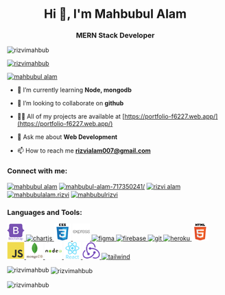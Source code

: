 <h1 align="center">Hi 👋, I'm Mahbubul Alam</h1>
<h3 align="center">MERN Stack Developer</h3>

<p align="left"> <img src="https://komarev.com/ghpvc/?username=rizvimahbub&label=Profile%20views&color=0e75b6&style=flat" alt="rizvimahbub" /> </p>

<p align="left"> <a href="https://github.com/ryo-ma/github-profile-trophy"><img src="https://github-profile-trophy.vercel.app/?username=rizvimahbub" alt="rizvimahbub" /></a> </p>

<p align="left"> <a href="https://twitter.com/mahbubul alam" target="blank"><img src="https://img.shields.io/twitter/follow/mahbubul alam?logo=twitter&style=for-the-badge" alt="mahbubul alam" /></a> </p>

- 🌱 I’m currently learning **Node, mongodb**

- 👯 I’m looking to collaborate on **github**

- 👨‍💻 All of my projects are available at [https://portfolio-f6227.web.app/](https://portfolio-f6227.web.app/)

- 💬 Ask me about **Web Development**

- 📫 How to reach me **rizvialam007@gmail.com**

<h3 align="left">Connect with me:</h3>
<p align="left">
<a href="https://twitter.com/mahbubul alam" target="blank"><img align="center" src="https://raw.githubusercontent.com/rahuldkjain/github-profile-readme-generator/master/src/images/icons/Social/twitter.svg" alt="mahbubul alam" height="30" width="40" /></a>
<a href="https://linkedin.com/in/mahbubul-alam-717350241/" target="blank"><img align="center" src="https://raw.githubusercontent.com/rahuldkjain/github-profile-readme-generator/master/src/images/icons/Social/linked-in-alt.svg" alt="mahbubul-alam-717350241/" height="30" width="40" /></a>
<a href="https://stackoverflow.com/users/rizvi alam" target="blank"><img align="center" src="https://raw.githubusercontent.com/rahuldkjain/github-profile-readme-generator/master/src/images/icons/Social/stack-overflow.svg" alt="rizvi alam" height="30" width="40" /></a>
<a href="https://fb.com/mahbubulalam.rizvi" target="blank"><img align="center" src="https://raw.githubusercontent.com/rahuldkjain/github-profile-readme-generator/master/src/images/icons/Social/facebook.svg" alt="mahbubulalam.rizvi" height="30" width="40" /></a>
<a href="https://instagram.com/mahbubulrizvi" target="blank"><img align="center" src="https://raw.githubusercontent.com/rahuldkjain/github-profile-readme-generator/master/src/images/icons/Social/instagram.svg" alt="mahbubulrizvi" height="30" width="40" /></a>
</p>

<h3 align="left">Languages and Tools:</h3>
<p align="left"> <a href="https://getbootstrap.com" target="_blank" rel="noreferrer"> <img src="https://raw.githubusercontent.com/devicons/devicon/master/icons/bootstrap/bootstrap-plain-wordmark.svg" alt="bootstrap" width="40" height="40"/> </a> <a href="https://www.chartjs.org" target="_blank" rel="noreferrer"> <img src="https://www.chartjs.org/media/logo-title.svg" alt="chartjs" width="40" height="40"/> </a> <a href="https://www.w3schools.com/css/" target="_blank" rel="noreferrer"> <img src="https://raw.githubusercontent.com/devicons/devicon/master/icons/css3/css3-original-wordmark.svg" alt="css3" width="40" height="40"/> </a> <a href="https://expressjs.com" target="_blank" rel="noreferrer"> <img src="https://raw.githubusercontent.com/devicons/devicon/master/icons/express/express-original-wordmark.svg" alt="express" width="40" height="40"/> </a> <a href="https://www.figma.com/" target="_blank" rel="noreferrer"> <img src="https://www.vectorlogo.zone/logos/figma/figma-icon.svg" alt="figma" width="40" height="40"/> </a> <a href="https://firebase.google.com/" target="_blank" rel="noreferrer"> <img src="https://www.vectorlogo.zone/logos/firebase/firebase-icon.svg" alt="firebase" width="40" height="40"/> </a> <a href="https://git-scm.com/" target="_blank" rel="noreferrer"> <img src="https://www.vectorlogo.zone/logos/git-scm/git-scm-icon.svg" alt="git" width="40" height="40"/> </a> <a href="https://heroku.com" target="_blank" rel="noreferrer"> <img src="https://www.vectorlogo.zone/logos/heroku/heroku-icon.svg" alt="heroku" width="40" height="40"/> </a> <a href="https://www.w3.org/html/" target="_blank" rel="noreferrer"> <img src="https://raw.githubusercontent.com/devicons/devicon/master/icons/html5/html5-original-wordmark.svg" alt="html5" width="40" height="40"/> </a> <a href="https://developer.mozilla.org/en-US/docs/Web/JavaScript" target="_blank" rel="noreferrer"> <img src="https://raw.githubusercontent.com/devicons/devicon/master/icons/javascript/javascript-original.svg" alt="javascript" width="40" height="40"/> </a> <a href="https://www.mongodb.com/" target="_blank" rel="noreferrer"> <img src="https://raw.githubusercontent.com/devicons/devicon/master/icons/mongodb/mongodb-original-wordmark.svg" alt="mongodb" width="40" height="40"/> </a> <a href="https://nodejs.org" target="_blank" rel="noreferrer"> <img src="https://raw.githubusercontent.com/devicons/devicon/master/icons/nodejs/nodejs-original-wordmark.svg" alt="nodejs" width="40" height="40"/> </a> <a href="https://reactjs.org/" target="_blank" rel="noreferrer"> <img src="https://raw.githubusercontent.com/devicons/devicon/master/icons/react/react-original-wordmark.svg" alt="react" width="40" height="40"/> </a> <a href="https://redux.js.org" target="_blank" rel="noreferrer"> <img src="https://raw.githubusercontent.com/devicons/devicon/master/icons/redux/redux-original.svg" alt="redux" width="40" height="40"/> </a> <a href="https://tailwindcss.com/" target="_blank" rel="noreferrer"> <img src="https://www.vectorlogo.zone/logos/tailwindcss/tailwindcss-icon.svg" alt="tailwind" width="40" height="40"/> </a> </p>

<p><img align="left" src="https://github-readme-stats.vercel.app/api/top-langs?username=rizvimahbub&show_icons=true&locale=en&layout=compact" alt="rizvimahbub" /></p>

<p>&nbsp;<img align="center" src="https://github-readme-stats.vercel.app/api?username=rizvimahbub&show_icons=true&locale=en" alt="rizvimahbub" /></p>

<p><img align="center" src="https://github-readme-streak-stats.herokuapp.com/?user=rizvimahbub&" alt="rizvimahbub" /></p>
